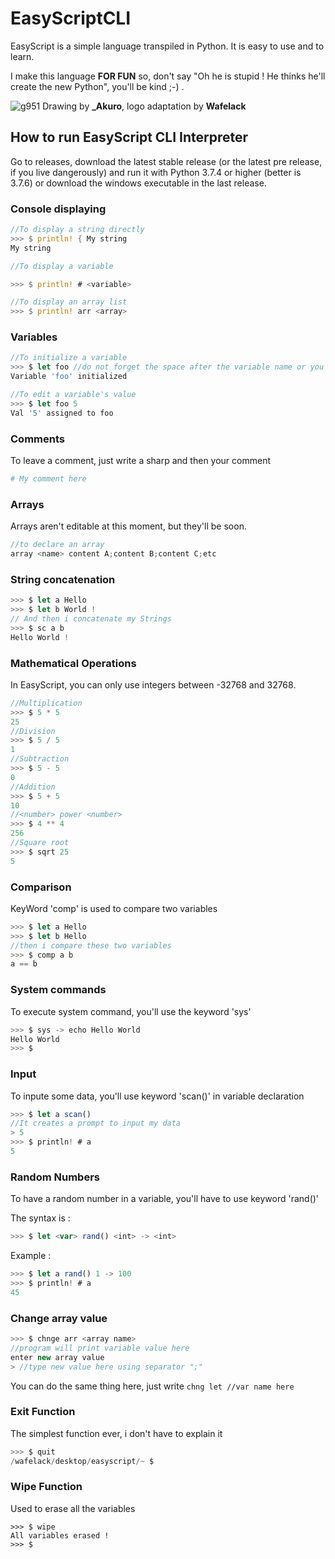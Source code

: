 # EasyScriptCLI 

EasyScript is a simple language transpiled in Python. It is easy to use and to learn.

I make this language **FOR FUN** so, don't say "Oh he is stupid ! He thinks he'll create the new Python", you'll be kind ;-) .


![g951](https://user-images.githubusercontent.com/61330081/82749273-4ff8e680-9da8-11ea-9076-78a1a22df3b4.png)
Drawing by **_Akuro**, logo adaptation by **Wafelack**

## How to run EasyScript CLI Interpreter

Go to releases, download the latest stable release (or the latest pre release, if you live dangerously) and run it with Python 3.7.4 or higher (better is 3.7.6) or download the windows executable in the last release.

### Console displaying

```rust
//To display a string directly
>>> $ println! { My string
My string

//To display a variable

>>> $ println! # <variable>

//To display an array list
>>> $ println! arr <array>
```

### Variables

```javascript
//To initialize a variable
>>> $ let foo //do not forget the space after the variable name or you'd catch an error
Variable 'foo' initialized

//To edit a variable's value
>>> $ let foo 5
Val '5' assigned to foo
```

### Comments
To leave a comment, just write a sharp and then your comment
```python
# My comment here 
```

### Arrays

Arrays aren't editable at this moment, but they'll be soon.

```rust
//to declare an array
array <name> content A;content B;content C;etc
```

### String concatenation
```javascript
>>> $ let a Hello 
>>> $ let b World !
// And then i concatenate my Strings
>>> $ sc a b
Hello World !
```

### Mathematical Operations

In EasyScript, you can only use integers between -32768 and 32768.

```javascript
//Multiplication
>>> $ 5 * 5
25
//Division
>>> $ 5 / 5
1
//Subtraction
>>> $ 5 - 5
0
//Addition
>>> $ 5 + 5
10
//<number> power <number>
>>> $ 4 ** 4
256
//Square root
>>> $ sqrt 25
5
```


### Comparison

KeyWord 'comp' is used to compare two variables
```javascript
>>> $ let a Hello
>>> $ let b Hello
//then i compare these two variables
>>> $ comp a b
a == b
```

### System commands
To execute system command, you'll use the keyword 'sys'
```javascript
>>> $ sys -> echo Hello World
Hello World
>>> $
```

### Input
To inpute some data, you'll use keyword 'scan()' in variable declaration
```javascript
>>> $ let a scan()
//It creates a prompt to input my data
> 5
>>> $ println! # a
5
```

### Random Numbers
To have a random number in a variable, you'll have to use keyword 'rand()'

The syntax is : 
```javascript
>>> $ let <var> rand() <int> -> <int>
```

Example : 
```javascript
>>> $ let a rand() 1 -> 100
>>> $ println! # a
45
```
### Change array value
```javascript
>>> $ chnge arr <array name>
//program will print variable value here
enter new array value
> //type new value here using separator ";"
```
You can do the same thing here,  just write ```chng let //var name here```

### Exit Function
The simplest function ever, i don't have to explain it
```javascript
>>> $ quit
/wafelack/desktop/easyscript/~ $
```

### Wipe Function
Used to erase all the variables
```
>>> $ wipe
All variables erased !
>>> $ 
```
